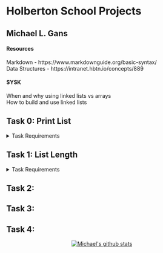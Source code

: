 # Holberton School Projects

## Michael L. Gans

#### Resources
<p> Markdown - https://www.markdownguide.org/basic-syntax/ <br>
Data Structures - https://intranet.hbtn.io/concepts/889 <br></p>

#### SYSK
<p> When and why using linked lists vs arrays<br>
How to build and use linked lists</p>

## Task 0: Print List
<details><summary>Task Requirements</summary>

>Write a function that prints all the elements of a list_t list.
>
>- Prototype: size_t print_list(const list_t *h); <br>
>- Return: the number of nodes <br>
>- Format: see example <br>
>- If str is NULL, print [0] (nil) <br>
>- You are allowed to use printf <br></details>

## Task 1: List Length
<details><summary> Task Requirements</summary>

>Write a function that returns the number of elements in a linked list_t list.
>
>- Prototype: size_t list_len(const list_t *h);<br></details>

## Task 2:

## Task 3:

## Task 4:

<p align="center">
  <a href="https://github.com/michaellgans"><img src="https://github-readme-stats.vercel.app/api?username=michaellgans&show_icons=true" alt="Michael's github stats"></a>
</p>
